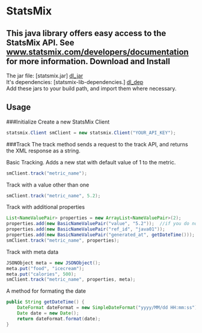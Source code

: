 [dl_jar]: https://github.com/downloads/mcclaskc/statsmix_jar/statsmix.jar
[dl_dep]: https://github.com/downloads/mcclaskc/statsmix_jar/statsmix-lib-dependencies.tar.gz

StatsMix
========
This java library offers easy access to the StatsMix API. See www.statsmix.com/developers/documentation for more information.
Download and Install
--------------------
The jar file: [statsmix.jar] [dl_jar] <br />
It's dependencies: [statsmix-lib-dependencies.] [dl_dep] <br />
Add these jars to your build path, and import them where necessary.   

Usage 
------
###Initialize
Create a new StatsMix Client
```java
statsmix.Client smClient = new statsmix.Client("YOUR_API_KEY");
```
###Track
The track method sends a request to the track API, and returns the XML response as a string.  

Basic Tracking.  Adds a new stat with default value of 1 to the metric.
```java
smClient.track("metric_name");
```

Track with a value other than one
```java
smClient.track("metric_name", 5.2);
```

Track with additional properties
```java
List<NameValuePair> properties = new ArrayList<NameValuePair>(2);
properties.add(new BasicNameValuePair("value", "5.2"));  //if you do not include the value, it will default to 1
properties.add(new BasicNameValuePair("ref_id", "java01"));
properties.add(new BasicNameValuePair("generated_at", getDateTime()));
smClient.track("metric_name", properties);
```

Track with meta data
```java
JSONObject meta = new JSONObject();
meta.put("food", "icecream");
meta.put("calories", 500);
smClient.track("metric_name", properties, meta);
```

A method for formating the date
```java
public String getDateTime() {
    DateFormat dateFormat = new SimpleDateFormat("yyyy/MM/dd HH:mm:ss");
    Date date = new Date();
    return dateFormat.format(date);
}
```